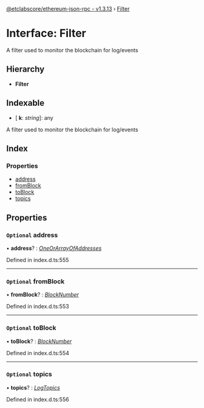 [@etclabscore/ethereum-json-rpc - v1.3.13](../README.md) › [Filter](filter.md)

# Interface: Filter

A filter used to monitor the blockchain for log/events

## Hierarchy

* **Filter**

## Indexable

* \[ **k**: *string*\]: any

A filter used to monitor the blockchain for log/events

## Index

### Properties

* [address](filter.md#optional-address)
* [fromBlock](filter.md#optional-fromblock)
* [toBlock](filter.md#optional-toblock)
* [topics](filter.md#optional-topics)

## Properties

### `Optional` address

• **address**? : *[OneOrArrayOfAddresses](../README.md#oneorarrayofaddresses)*

Defined in index.d.ts:555

___

### `Optional` fromBlock

• **fromBlock**? : *[BlockNumber](../README.md#blocknumber)*

Defined in index.d.ts:553

___

### `Optional` toBlock

• **toBlock**? : *[BlockNumber](../README.md#blocknumber)*

Defined in index.d.ts:554

___

### `Optional` topics

• **topics**? : *[LogTopics](../README.md#logtopics)*

Defined in index.d.ts:556
